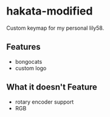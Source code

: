 # hakata-modified

Custom keymap for my personal lily58.

## Features
- bongocats
- custom logo

## What it doesn't Feature
- rotary encoder support
- RGB
